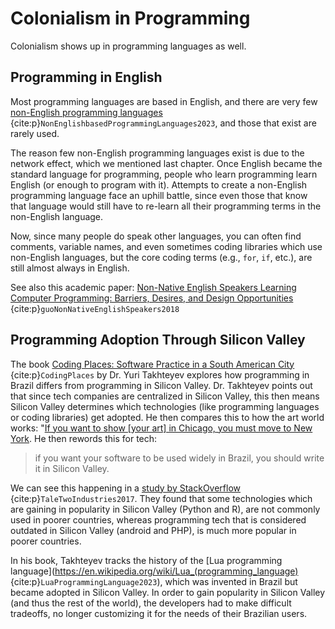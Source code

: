 # Colonialism in Programming

Colonialism shows up in programming languages as well.

## Programming in English
Most programming languages are based in English, and there are very few [non-English programming languages](https://en.wikipedia.org/wiki/Non-English-based_programming_languages) {cite:p}`NonEnglishbasedProgrammingLanguages2023`, and those that exist are rarely used.

The reason few non-English programming languages exist is due to the network effect, which we mentioned last chapter. Once English became the standard language for programming, people who learn programming learn English (or enough to program with it). Attempts to create a non-English programming language face an uphill battle, since even those that know that language would still have to re-learn all their programming terms in the non-English language.

Now, since many people do speak other languages, you can often find comments, variable names, and even sometimes coding libraries which use non-English languages, but the core coding terms (e.g., `for`, `if`, etc.), are still almost always in English.

See also this academic paper: [Non-Native English Speakers Learning Computer Programming: Barriers, Desires, and Design Opportunities](https://dl.acm.org/doi/abs/10.1145/3173574.3173970) {cite:p}`guoNonNativeEnglishSpeakers2018`


## Programming Adoption Through Silicon Valley
The book [Coding Places: Software Practice in a South American City](https://mitpress.mit.edu/books/coding-places) {cite:p}`CodingPlaces` by Dr. Yuri Takhteyev explores how programming in Brazil differs from programming in Silicon Valley. Dr. Takhteyev points out that since tech companies are centralized in Silicon Valley, this then means Silicon Valley determines which technologies (like programming languages or coding libraries) get adopted. He then compares this to how the art world works: "[If you want to show [your art] in Chicago, you must move to New York](https://scholar.google.com/scholar?cluster=5649512333681274344). He then rewords this for tech:
> if you want your software to be used widely in Brazil, you should write it in Silicon Valley.

We can see this happening in a [study by StackOverflow](https://stackoverflow.blog/2017/08/29/tale-two-industries-programming-languages-differ-wealthy-developing-countries/) {cite:p}`TaleTwoIndustries2017`. They found that some technologies which are gaining in popularity in Silicon Valley (Python and R), are not commonly used in poorer countries, whereas programming tech that is considered outdated in Silicon Valley (android and PHP), is much more popular in poorer countries.

In his book, Takhteyev tracks the history of the [Lua programming language](https://en.wikipedia.org/wiki/Lua_(programming_language) {cite:p}`LuaProgrammingLanguage2023`), which was invented in Brazil but became adopted in Silicon Valley. In order to gain popularity in Silicon Valley (and thus the rest of the world), the developers had to make difficult tradeoffs, no longer customizing it for the needs of their Brazilian users.
